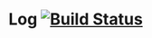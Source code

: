 # Log [![Build Status](https://travis-ci.org/repla-app/Log.replaplugin.svg?branch=master)](https://travis-ci.org/repla-app/Log.replaplugin)
